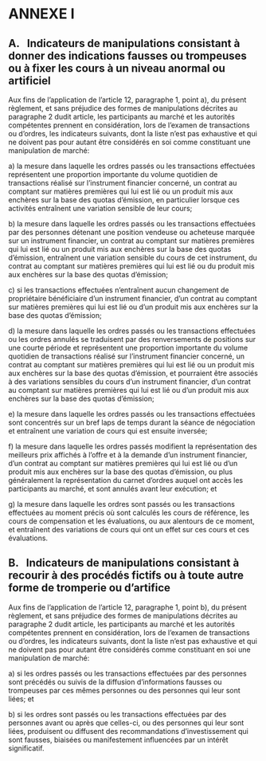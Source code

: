 # ANNEXE I

## A.   Indicateurs de manipulations consistant à donner des indications fausses ou trompeuses ou à fixer les cours à un niveau anormal ou artificiel

Aux fins de l’application de l’article 12, paragraphe 1, point a), du présent règlement, et sans préjudice des formes de manipulations décrites au paragraphe 2 dudit article, les participants au marché et les autorités compétentes prennent en considération, lors de l’examen de transactions ou d’ordres, les indicateurs suivants, dont la liste n’est pas exhaustive et qui ne doivent pas pour autant être considérés en soi comme constituant une manipulation de marché:

a) la mesure dans laquelle les ordres passés ou les transactions effectuées représentent une proportion importante du volume quotidien de transactions réalisé sur l’instrument financier concerné, un contrat au comptant sur matières premières qui lui est lié ou un produit mis aux enchères sur la base des quotas d’émission, en particulier lorsque ces activités entraînent une variation sensible de leur cours;

b) la mesure dans laquelle les ordres passés ou les transactions effectuées par des personnes détenant une position vendeuse ou acheteuse marquée sur un instrument financier, un contrat au comptant sur matières premières qui lui est lié ou un produit mis aux enchères sur la base des quotas d’émission, entraînent une variation sensible du cours de cet instrument, du contrat au comptant sur matières premières qui lui est lié ou du produit mis aux enchères sur la base des quotas d’émission;

c) si les transactions effectuées n’entraînent aucun changement de propriétaire bénéficiaire d’un instrument financier, d’un contrat au comptant sur matières premières qui lui est lié ou d’un produit mis aux enchères sur la base des quotas d’émission;

d) la mesure dans laquelle les ordres passés ou les transactions effectuées ou les ordres annulés se traduisent par des renversements de positions sur une courte période et représentent une proportion importante du volume quotidien de transactions réalisé sur l’instrument financier concerné, un contrat au comptant sur matières premières qui lui est lié ou un produit mis aux enchères sur la base des quotas d’émission, et pourraient être associés à des variations sensibles du cours d’un instrument financier, d’un contrat au comptant sur matières premières qui lui est lié ou d’un produit mis aux enchères sur la base des quotas d’émission;

e) la mesure dans laquelle les ordres passés ou les transactions effectuées sont concentrés sur un bref laps de temps durant la séance de négociation et entraînent une variation de cours qui est ensuite inversée;

f) la mesure dans laquelle les ordres passés modifient la représentation des meilleurs prix affichés à l’offre et à la demande d’un instrument financier, d’un contrat au comptant sur matières premières qui lui est lié ou d’un produit mis aux enchères sur la base des quotas d’émission, ou plus généralement la représentation du carnet d’ordres auquel ont accès les participants au marché, et sont annulés avant leur exécution; et

g) la mesure dans laquelle les ordres sont passés ou les transactions effectuées au moment précis où sont calculés les cours de référence, les cours de compensation et les évaluations, ou aux alentours de ce moment, et entraînent des variations de cours qui ont un effet sur ces cours et ces évaluations.

## B.   Indicateurs de manipulations consistant à recourir à des procédés fictifs ou à toute autre forme de tromperie ou d’artifice

Aux fins de l’application de l’article 12, paragraphe 1, point b), du présent règlement, et sans préjudice des formes de manipulations décrites au paragraphe 2 dudit article, les participants au marché et les autorités compétentes prennent en considération, lors de l’examen de transactions ou d’ordres, les indicateurs suivants, dont la liste n’est pas exhaustive et qui ne doivent pas pour autant être considérés comme constituant en soi une manipulation de marché:

a) si les ordres passés ou les transactions effectuées par des personnes sont précédés ou suivis de la diffusion d’informations fausses ou trompeuses par ces mêmes personnes ou des personnes qui leur sont liées; et

b) si les ordres sont passés ou les transactions effectuées par des personnes avant ou après que celles-ci, ou des personnes qui leur sont liées, produisent ou diffusent des recommandations d’investissement qui sont fausses, biaisées ou manifestement influencées par un intérêt significatif.

